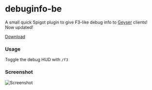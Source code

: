# debuginfo-be
A small quick Spigot plugin to give F3-like debug info to [Geyser](https://github.com/GeyserMC/Geyser) clients!
Now updated!

[Download](https://github.com/TBYT/debuginfo-be/releases/latest)

### Usage

Toggle the debug HUD with `/f3`

### Screenshot 

![Screenshot](https://user-images.githubusercontent.com/48810871/201893669-947f5f49-a0f0-4baf-af61-4dfc7a137ba3.JPG)

